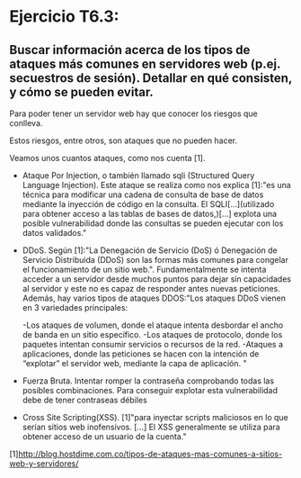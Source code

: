 # Ejercicio T6.3:
## Buscar información acerca de los tipos de ataques más comunes en servidores web (p.ej. secuestros de sesión). Detallar en qué consisten, y cómo se pueden evitar. 

Para poder tener un servidor web hay que conocer los riesgos que conlleva.

Estos riesgos, entre otros, son ataques que no pueden hacer.

Veamos unos cuantos ataques, como nos cuenta [1].

- Ataque Por Injection, o también llamado sqli (Structured Query Language Injection). Este ataque se 
realiza como nos explica [1]:"es una técnica para modificar una cadena de consulta de base de datos mediante la inyección de código en la consulta. El SQLI[...](utilizado para obtener acceso a las tablas de bases de datos,)[...] explota una posible vulnerabilidad donde las consultas se pueden ejecutar con los datos validados."

- DDoS. Según [1]:"La Denegación de Servicio (DoS) ó Denegación de Servicio Distribuida (DDoS) son las formas más comunes para congelar el funcionamiento de un sitio web.". Fundamentalmente se intenta acceder a un servidor desde muchos puntos para dejar sin capacidades al servidor y este no es capaz de responder antes 
nuevas peticiones. Además, hay varios tipos de ataques DDOS:"Los ataques DDoS vienen en 3 variedades principales:

    -Los ataques de volumen, donde el ataque intenta desbordar el ancho de banda en un sitio específico.
    -Los ataques de protocolo, donde los paquetes intentan consumir servicios o recursos de la red.
    -Ataques a aplicaciones, donde las peticiones se hacen con la intención de “explotar” el servidor web,      mediante la capa de aplicación.
"

- Fuerza Bruta. Intentar romper la contraseña comprobando todas las posibles combinaciones. Para 
conseguir explotar esta vulnerabilidad debe de tener contraseas débiles

- Cross Site Scripting(XSS). [1]"para inyectar scripts maliciosos en lo que serían sitios web inofensivos.
[...] El XSS generalmente se utiliza para obtener acceso de un usuario de la cuenta." 

[1]http://blog.hostdime.com.co/tipos-de-ataques-mas-comunes-a-sitios-web-y-servidores/
